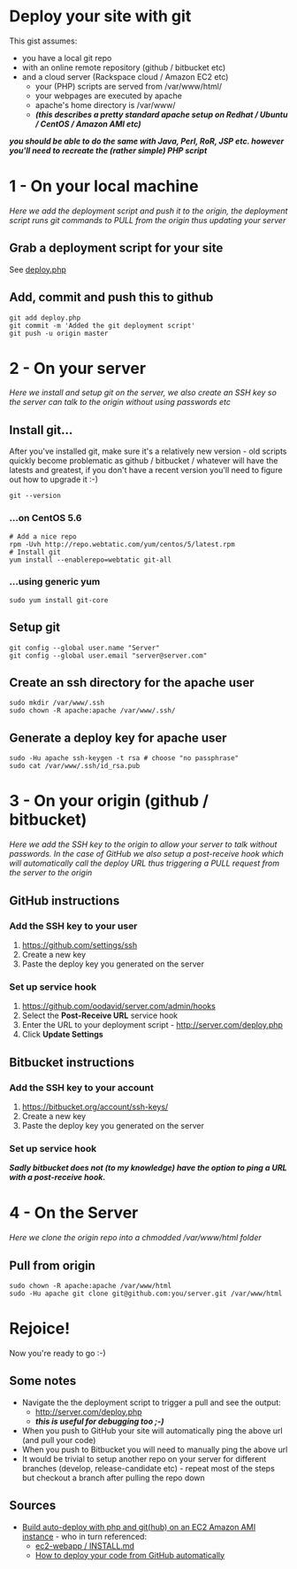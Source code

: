 # Deploy your site with git

This gist assumes:

* you have a local git repo
* with an online remote repository (github / bitbucket etc)
* and a cloud server (Rackspace cloud / Amazon EC2 etc)
  * your (PHP) scripts are served from /var/www/html/
  * your webpages are executed by apache
  * apache's home directory is /var/www/ 
  * ***(this describes a pretty standard apache setup on Redhat / Ubuntu / CentOS / Amazon AMI etc)***

***you should be able to do the same with Java, Perl, RoR, JSP etc. however you'll need to recreate the (rather simple) PHP script***

# 1 - On your local machine

*Here we add the deployment script and push it to the origin, the deployment script runs git commands to PULL from the origin thus updating your server*

## Grab a deployment script for your site

See [deploy.php](#file_deploy.php)

## Add, commit and push this to github

    git add deploy.php
    git commit -m 'Added the git deployment script'
    git push -u origin master

# 2 - On your server

*Here we install and setup git on the server, we also create an SSH key so the server can talk to the origin without using passwords etc*

## Install git...

After you've installed git, make sure it's a relatively new version - old scripts quickly become problematic as github / bitbucket / whatever will have the latests and greatest, if you don't have a recent version you'll need to figure out how to upgrade it :-)

    git --version

### ...on CentOS 5.6

    # Add a nice repo
    rpm -Uvh http://repo.webtatic.com/yum/centos/5/latest.rpm
    # Install git
    yum install --enablerepo=webtatic git-all

### ...using generic yum

    sudo yum install git-core

## Setup git

    git config --global user.name "Server"
    git config --global user.email "server@server.com"

## Create an ssh directory for the apache user

    sudo mkdir /var/www/.ssh
    sudo chown -R apache:apache /var/www/.ssh/

## Generate a deploy key for apache user

    sudo -Hu apache ssh-keygen -t rsa # choose "no passphrase"
    sudo cat /var/www/.ssh/id_rsa.pub

# 3 - On your origin (github / bitbucket)

*Here we add the SSH key to the origin to allow your server to talk without passwords. In the case of GitHub we also setup a post-receive hook which will automatically call the deploy URL thus triggering a PULL request from the server to the origin*

## GitHub instructions

### Add the SSH key to your user

1. https://github.com/settings/ssh
1. Create a new key
1. Paste the deploy key you generated on the server

### Set up service hook

1. https://github.com/oodavid/server.com/admin/hooks
1. Select the **Post-Receive URL** service hook
1. Enter the URL to your deployment script - http://server.com/deploy.php
1. Click **Update Settings**

## Bitbucket instructions

### Add the SSH key to your account

1. https://bitbucket.org/account/ssh-keys/
1. Create a new key
1. Paste the deploy key you generated on the server

### Set up service hook

***Sadly bitbucket does not (to my knowledge) have the option to ping a URL with a post-receive hook.***

# 4 - On the Server

*Here we clone the origin repo into a chmodded /var/www/html folder*

## Pull from origin

    sudo chown -R apache:apache /var/www/html
    sudo -Hu apache git clone git@github.com:you/server.git /var/www/html

# Rejoice!

Now you're ready to go :-)

## Some notes

* Navigate the the deployment script to trigger a pull and see the output:
  * http://server.com/deploy.php
  * ***this is useful for debugging too ;-)***
 * When you push to GitHub your site will automatically ping the above url (and pull your code)
 * When you push to Bitbucket you will need to manually ping the above url
 * It would be trivial to setup another repo on your server for different branches (develop, release-candidate etc) - repeat most of the steps but checkout a branch after pulling the repo down

## Sources
 * [Build auto-deploy with php and git(hub) on an EC2 Amazon AMI instance](https://gist.github.com/1105010) - who in turn referenced:
   * [ec2-webapp / INSTALL.md](https://github.com/rsms/ec2-webapp/blob/master/INSTALL.md#readme)
   * [How to deploy your code from GitHub automatically](http://writing.markchristian.org/how-to-deploy-your-code-from-github-automatic)
